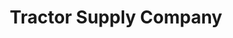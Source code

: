 ---
title: "Tractor Supply Company"
url: /berkeley-springs/tractor-supply-company/
shop: Dorfladen
---